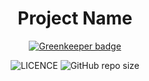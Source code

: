 <div
  align="center"
>

# Project Name

[![Greenkeeper badge](https://badges.greenkeeper.io/InkoHX/to.svg?token=c678e0a3cfaa70d99f0d01bea40d6dfb51a70a007f1d6323f29af025057ef6d8&ts=1574597367660)](https://greenkeeper.io/)

![LICENCE](https://img.shields.io/github/license/InkoHX/project-name?label=LICENCE&style=flat-square)
![GitHub repo size](https://img.shields.io/github/repo-size/InkoHX/project-name)

</div>
